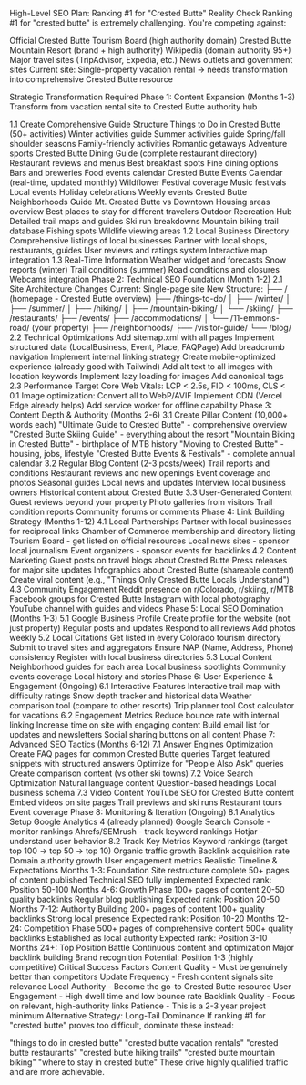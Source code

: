 High-Level SEO Plan: Ranking #1 for "Crested Butte"
Reality Check
Ranking #1 for "crested butte" is extremely challenging. You're competing against:

Official Crested Butte Tourism Board (high authority domain)
Crested Butte Mountain Resort (brand + high authority)
Wikipedia (domain authority 95+)
Major travel sites (TripAdvisor, Expedia, etc.)
News outlets and government sites
Current site: Single-property vacation rental → needs transformation into comprehensive Crested Butte resource

Strategic Transformation Required
Phase 1: Content Expansion (Months 1-3)
Transform from vacation rental site to Crested Butte authority hub

1.1 Create Comprehensive Guide Structure
Things to Do in Crested Butte (50+ activities)
Winter activities guide
Summer activities guide
Spring/fall shoulder seasons
Family-friendly activities
Romantic getaways
Adventure sports
Crested Butte Dining Guide (complete restaurant directory)
Restaurant reviews and menus
Best breakfast spots
Fine dining options
Bars and breweries
Food events calendar
Crested Butte Events Calendar (real-time, updated monthly)
Wildflower Festival coverage
Music festivals
Local events
Holiday celebrations
Weekly events
Crested Butte Neighborhoods Guide
Mt. Crested Butte vs Downtown
Housing areas overview
Best places to stay for different travelers
Outdoor Recreation Hub
Detailed trail maps and guides
Ski run breakdowns
Mountain biking trail database
Fishing spots
Wildlife viewing areas
1.2 Local Business Directory
Comprehensive listings of local businesses
Partner with local shops, restaurants, guides
User reviews and ratings system
Interactive map integration
1.3 Real-Time Information
Weather widget and forecasts
Snow reports (winter)
Trail conditions (summer)
Road conditions and closures
Webcams integration
Phase 2: Technical SEO Foundation (Month 1-2)
2.1 Site Architecture Changes
Current: Single-page site
New Structure:
├── / (homepage - Crested Butte overview)
├── /things-to-do/
│ ├── /winter/
│ ├── /summer/
│ ├── /hiking/
│ ├── /mountain-biking/
│ └── /skiing/
├── /restaurants/
├── /events/
├── /accommodations/
│ └── /11-emmons-road/ (your property)
├── /neighborhoods/
├── /visitor-guide/
└── /blog/
2.2 Technical Optimizations
Add sitemap.xml with all pages
Implement structured data (LocalBusiness, Event, Place, FAQPage)
Add breadcrumb navigation
Implement internal linking strategy
Create mobile-optimized experience (already good with Tailwind)
Add alt text to all images with location keywords
Implement lazy loading for images
Add canonical tags
2.3 Performance
Target Core Web Vitals: LCP < 2.5s, FID < 100ms, CLS < 0.1
Image optimization: Convert all to WebP/AVIF
Implement CDN (Vercel Edge already helps)
Add service worker for offline capability
Phase 3: Content Depth & Authority (Months 2-6)
3.1 Create Pillar Content (10,000+ words each)
"Ultimate Guide to Crested Butte" - comprehensive overview
"Crested Butte Skiing Guide" - everything about the resort
"Mountain Biking in Crested Butte" - birthplace of MTB history
"Moving to Crested Butte" - housing, jobs, lifestyle
"Crested Butte Events & Festivals" - complete annual calendar
3.2 Regular Blog Content (2-3 posts/week)
Trail reports and conditions
Restaurant reviews and new openings
Event coverage and photos
Seasonal guides
Local news and updates
Interview local business owners
Historical content about Crested Butte
3.3 User-Generated Content
Guest reviews beyond your property
Photo galleries from visitors
Trail condition reports
Community forums or comments
Phase 4: Link Building Strategy (Months 1-12)
4.1 Local Partnerships
Partner with local businesses for reciprocal links
Chamber of Commerce membership and directory listing
Tourism Board - get listed on official resources
Local news sites - sponsor local journalism
Event organizers - sponsor events for backlinks
4.2 Content Marketing
Guest posts on travel blogs about Crested Butte
Press releases for major site updates
Infographics about Crested Butte (shareable content)
Create viral content (e.g., "Things Only Crested Butte Locals Understand")
4.3 Community Engagement
Reddit presence on r/Colorado, r/skiing, r/MTB
Facebook groups for Crested Butte
Instagram with local photography
YouTube channel with guides and videos
Phase 5: Local SEO Domination (Months 1-3)
5.1 Google Business Profile
Create profile for the website (not just property)
Regular posts and updates
Respond to all reviews
Add photos weekly
5.2 Local Citations
Get listed in every Colorado tourism directory
Submit to travel sites and aggregators
Ensure NAP (Name, Address, Phone) consistency
Register with local business directories
5.3 Local Content
Neighborhood guides for each area
Local business spotlights
Community events coverage
Local history and stories
Phase 6: User Experience & Engagement (Ongoing)
6.1 Interactive Features
Interactive trail map with difficulty ratings
Snow depth tracker and historical data
Weather comparison tool (compare to other resorts)
Trip planner tool
Cost calculator for vacations
6.2 Engagement Metrics
Reduce bounce rate with internal linking
Increase time on site with engaging content
Build email list for updates and newsletters
Social sharing buttons on all content
Phase 7: Advanced SEO Tactics (Months 6-12)
7.1 Answer Engines Optimization
Create FAQ pages for common Crested Butte queries
Target featured snippets with structured answers
Optimize for "People Also Ask" queries
Create comparison content (vs other ski towns)
7.2 Voice Search Optimization
Natural language content
Question-based headings
Local business schema
7.3 Video Content
YouTube SEO for Crested Butte content
Embed videos on site pages
Trail previews and ski runs
Restaurant tours
Event coverage
Phase 8: Monitoring & Iteration (Ongoing)
8.1 Analytics Setup
Google Analytics 4 (already planned)
Google Search Console - monitor rankings
Ahrefs/SEMrush - track keyword rankings
Hotjar - understand user behavior
8.2 Track Key Metrics
Keyword rankings (target top 100 → top 50 → top 10)
Organic traffic growth
Backlink acquisition rate
Domain authority growth
User engagement metrics
Realistic Timeline & Expectations
Months 1-3: Foundation
Site restructure complete
50+ pages of content published
Technical SEO fully implemented
Expected rank: Position 50-100
Months 4-6: Growth Phase
100+ pages of content
20-50 quality backlinks
Regular blog publishing
Expected rank: Position 20-50
Months 7-12: Authority Building
200+ pages of content
100+ quality backlinks
Strong local presence
Expected rank: Position 10-20
Months 12-24: Competition Phase
500+ pages of comprehensive content
500+ quality backlinks
Established as local authority
Expected rank: Position 3-10
Months 24+: Top Position Battle
Continuous content and optimization
Major backlink building
Brand recognition
Potential: Position 1-3 (highly competitive)
Critical Success Factors
Content Quality - Must be genuinely better than competitors
Update Frequency - Fresh content signals site relevance
Local Authority - Become the go-to Crested Butte resource
User Engagement - High dwell time and low bounce rate
Backlink Quality - Focus on relevant, high-authority links
Patience - This is a 2-3 year project minimum
Alternative Strategy: Long-Tail Dominance
If ranking #1 for "crested butte" proves too difficult, dominate these instead:

"things to do in crested butte"
"crested butte vacation rentals"
"crested butte restaurants"
"crested butte hiking trails"
"crested butte mountain biking"
"where to stay in crested butte"
These drive highly qualified traffic and are more achievable.
